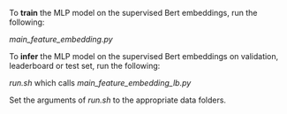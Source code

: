 To **train** the MLP model on the supervised Bert embeddings, run the following:

*main_feature_embedding.py*

To **infer** the MLP model on the supervised Bert embeddings on validation, leaderboard or test set, run the following:

*run.sh* which calls *main_feature_embedding_lb.py*

Set the arguments of *run.sh* to the appropriate data folders.
